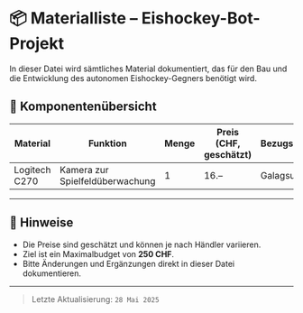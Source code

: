 # 📦 Materialliste – Eishockey-Bot-Projekt

In dieser Datei wird sämtliches Material dokumentiert, das für den Bau und die Entwicklung des autonomen Eishockey-Gegners benötigt wird.

## 🔧 Komponentenübersicht

| Material            | Funktion                               | Menge | Preis (CHF, geschätzt) | Bezugsquelle     |
|---------------------|----------------------------------------|-------|--------------------------|------------------|
| Logitech C270       | Kamera zur Spielfeldüberwachung        | 1     | 16.–                     | Galagsus |

<!--
Weitere Materialien hier eintragen…
Beispiel:
| Servo Motor SG90     | Figurendrehung                         | 6     | 4.–                      | AliExpress        |
-->

---

## 📝 Hinweise

- Die Preise sind geschätzt und können je nach Händler variieren.
- Ziel ist ein Maximalbudget von **250 CHF**.
- Bitte Änderungen und Ergänzungen direkt in dieser Datei dokumentieren.

---

> Letzte Aktualisierung: `28 Mai 2025`
